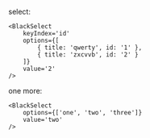 select:
    
    <BlackSelect 
        keyIndex='id'
        options={[
            { title: 'qwerty', id: '1' },
            { title: 'zxcvvb', id: '2' }
        ]}
        value='2'
    />
    
one more:

    <BlackSelect 
        options={['one', 'two', 'three']}
        value='two'
    /> 